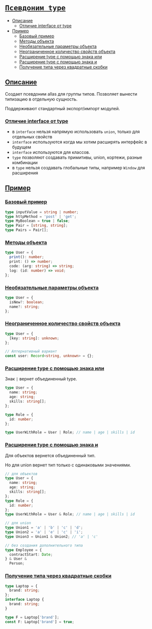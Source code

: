 # [`Псевдоним type`](../index.md)

- [Описание](#описание)
  - [Отличие interface от type](#отличие-interface-от-type)
- [Пример](#пример)
  - [Базовый пример](#базовый-пример)
  - [Методы объекта](#методы-объекта)
  - [Необязательные параметры объекта](#необязательные-параметры-объекта)
  - [Неограниченное количество свойств объекта](#неограниченное-количество-свойств-объекта)
  - [Расширение type с помощью знака или](#расширение-type-с-помощью-знака-или)
  - [Расширение type с помощью знака и](#расширение-type-с-помощью-знака-и)
  - [Получение типа через квадратные скобки](#получение-типа-через-квадратные-скобки)

## [Описание](#type)

Создает псевдоним allas для группы типов. Позволяет вынести типизацию в отдельную сущность.

Поддерживают стандартный экспорт/импорт модулей.

### [Отличие interface от type](#type)

- в `interface` нельзя напрямую использовать `union`, только для отдельных свойств
- `interface` используются когда мы хотим расширять интерфейс в будущем
- `interface` используются для классов.
- `type` позволяют создавать примитивы, union, кортежи, разные комбинации
- в `type` нельзя создавать глобальные типы, например `Window` для расширения

## [Пример](#type)

### [Базовый пример](#type)

```ts
type inputValue = string | number;
type httpMethod = 'post' | 'get';
type MyBoolean = true | false;
type Pair = [string, string];
type Pairs = Pair[];
```

### [Методы объекта](#type)

```ts
type User = {
  print(): number;
  print: () => number;
  code: (arg: string) => string;
  log: (id: number) => void;
};
```

### [Необязательные параметры объекта](#type)

```ts
type User = {
  isNew?: boolean;
  name?: string;
};
```

### [Неограниченное количество свойств объекта](#type)

```ts
type User = {
  [key: string]: unknown;
};

// Алтернативный вариант
const user: Record<string, unknown> = {};
```

### [Расширение type с помощью знака или](#type)

Знак `|` вернет объединенный type.

```ts
type User = {
  name: string;
  age: string;
  skills: string[];
};

type Role = {
  id: number;
};

type UserWithRole = User | Role; // name | age | skills | id
```

### [Расширение type с помощью знака и](#type)

Для объектов вернется объединенный тип.

Но для union вернет тип только с одинаковыми значениями.

```ts
// для объектов
type User = {
  name: string;
  age: string;
  skills: string[];
};
type Role = {
  id: number;
};
type UserWithRole = User & Role; // name | age | skills | id

// для union
type Union1 = 'a' | 'b' | 'c' | 'd';
type Union2 = 'a' | 'e' | 'c' | 'i';
type Union3 = Union1 & Union2; // 'a' | 'c'

// без создания дополнительного типа
type Employee = {
  contractStart: Date;
} & User &
  Person;
```

### [Получение типа через квадратные скобки](#type)

```ts
type Laptop = {
  brand: string;
};
interface Laptop {
  brand: string;
}

type F = Laptop['brand'];
const F: Laptop['brand'] = true;
```
